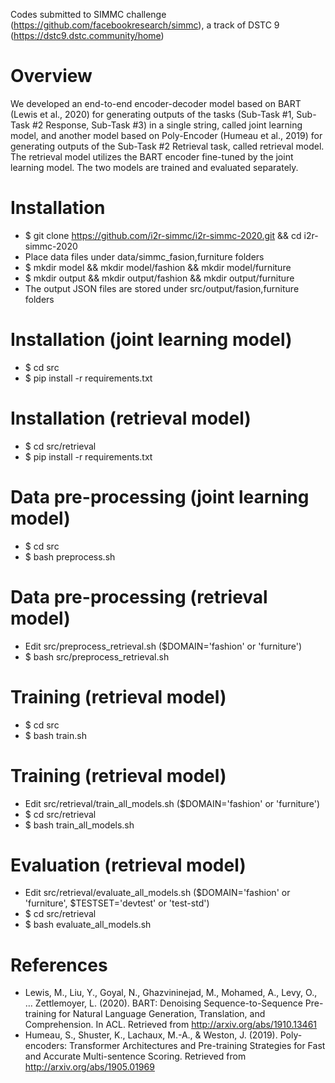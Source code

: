 Codes submitted to SIMMC challenge (https://github.com/facebookresearch/simmc), a track of DSTC 9 (https://dstc9.dstc.community/home)

# Overview
We developed an end-to-end encoder-decoder model based on BART (Lewis et al., 2020) for generating outputs of the tasks (Sub-Task #1, Sub-Task #2 Response, Sub-Task #3) in a single string, called joint learning model, and another model based on Poly-Encoder (Humeau et al., 2019) for generating outputs of the Sub-Task #2 Retrieval task, called retrieval model. The retrieval model utilizes the BART encoder fine-tuned by the joint learning model. The two models are trained and evaluated separately.

# Installation 
- $ git clone https://github.com/i2r-simmc/i2r-simmc-2020.git && cd i2r-simmc-2020
- Place data files under data/simmc_fasion,furniture folders
- $ mkdir model && mkdir model/fashion && mkdir model/furniture
- $ mkdir output && mkdir output/fashion && mkdir output/furniture
- The output JSON files are stored under src/output/fasion,furniture folders

# Installation (joint learning model)
- $ cd src
- $ pip install -r requirements.txt

# Installation (retrieval model)
- $ cd src/retrieval
- $ pip install -r requirements.txt

# Data pre-processing (joint learning model)
- $ cd src
- $ bash preprocess.sh

# Data pre-processing (retrieval model)
- Edit src/preprocess_retrieval.sh ($DOMAIN='fashion' or 'furniture')
- $ bash src/preprocess_retrieval.sh 

# Training (retrieval model)
- $ cd src
- $ bash train.sh

# Training (retrieval model)
- Edit src/retrieval/train_all_models.sh ($DOMAIN='fashion' or 'furniture')
- $ cd src/retrieval
- $ bash train_all_models.sh

# Evaluation (retrieval model)
- Edit src/retrieval/evaluate_all_models.sh ($DOMAIN='fashion' or 'furniture', $TESTSET='devtest' or 'test-std')
- $ cd src/retrieval
- $ bash evaluate_all_models.sh

# References
- Lewis, M., Liu, Y., Goyal, N., Ghazvininejad, M., Mohamed, A., Levy, O., … Zettlemoyer, L. (2020). BART: Denoising Sequence-to-Sequence Pre-training for Natural Language Generation, Translation, and Comprehension. In ACL. Retrieved from http://arxiv.org/abs/1910.13461
- Humeau, S., Shuster, K., Lachaux, M.-A., & Weston, J. (2019). Poly-encoders: Transformer Architectures and Pre-training Strategies for Fast and Accurate Multi-sentence Scoring. Retrieved from http://arxiv.org/abs/1905.01969
